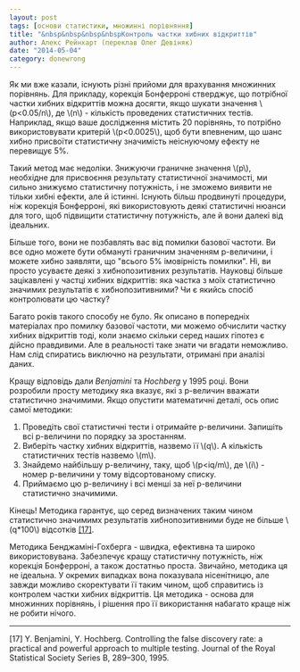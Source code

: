 ```yaml
---
layout: post
tags: [основи статистики, множинні порівняння]
title: "&nbsp&nbsp&nbsp&nbspКонтроль частки хибних відкриттів"
author: Алекс Рейнхарт (переклав Олег Девіняк)
date: "2014-05-04" 
category: donewrong
---
```


Як ми вже казали, існують різні прийоми для врахування множинних порівнянь. Для прикладу, корекція Бонферроні стверджує, що потрібної частки хибних відкриттів можна досягти, якщо шукати значення \\(p<0.05/n\\), де \\(n\\) - кількість проведених статистичних тестів. Наприклад, якщо ваше дослідження містить 20 порівнянь, то потрібно використовувати критерій \\(р<0.0025\\), щоб бути впевненим, що шанс хибно присвоїти статистичну значимість неіснуючому ефекту не перевищує 5%.

Такий метод має недоліки. Знижуючи граничне значення \\(p\\), необхідне для присвоєння результату статистичної значимості, ми сильно знижуємо статистичну потужність, і не зможемо виявити не тільки хибні ефекти, але й істинні. Існують більш продвинуті процедури, ніж корекція Бонферроні, які використовують деякі статистичні нюанси для того, щоб підвищити статистичну потужність, але й вони далекі від ідеальних.

Більше того, вони не позбавлять вас від помилки базової частоти. Ви все одно можете бути обмануті граничним значенням р-величини, і можете хибно заявляти, що "всього 5% імовірність помилки". Ні, ви просто усуваєте деякі з хибнопозитивних результатів. Науковці більше зацікавлені у частці хибних відкриттів: яка частка з моїх статистично значимих результатів є хибнопозитивними? Чи є якийсь спосіб контролювати цю частку? 

Багато років такого способу не було. Як описано в попередніх матеріалах про помилку базової частоти, ми можемо обчислити частку хибних відкриттів тоді, коли знаємо скільки серед наших гіпотез є дійсно правдивими. Але в реальності таке знати чи вгадати неможливо. Нам слід спиратись виключно на результати, отримані при аналізі даних.

Кращу відповідь дали *Benjamini* та *Hochberg* у 1995 році. Вони розробили просту методику яка вказує, які з р-величин вважати статистично значимими. Якщо опустити математичні деталі, ось опис самої методики:

1. Проведіть свої статистичні тести і отримайте р-величини. Запишіть всі р-величини по порядку за зростанням.
2. Виберіть частку хибних відкриттів, назвемо її \\(q\\). А кількість статистичних тестів назвемо \\(m\\).
3. Знайдемо найбільшу р-величину, таку, щоб \\(p<iq/m\\), де \\(i\\) - номер р-величини у тому відсортованому списку.
4. Приймаємо цю р-величину і всі менші за неї р-величини статистично значимими.

Кінець! Методика гарантує, що серед визначених таким чином статистично значимимх результатів хибнопозитивними буде не більше \\(q*100\\) відсотків <a href="#Benjamini">\[17\]</a>. 

Методика Бенджаміні-Гохберга - швидка, ефективна та широко використовувана. Забезпечує кращу статистичну потужність, ніж корекція Бонферроні, а також достатньо проста. Звичайно, методика ця не ідеальна. У окремих випадках вона показувала нісенітницю, але завжди можливо скоректувати її таким чином, щоб справитись із контролем частки хибних відкриттів. Ця методика - основа для множинних порівнянь, і рішення про її використання набагато краще ніж не робити нічого.   

___

<div class="nohover">
<a name="Benjamini", id="anchor">[17] Y. Benjamini, Y. Hochberg. Controlling the false discovery rate: a practical and powerful approach to multiple testing. Journal of the Royal Statistical Society Series B, 289–300, 1995.</a>
</div>

  
